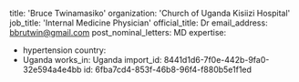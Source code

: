 title: 'Bruce Twinamasiko'
organization: 'Church of Uganda Kisiizi Hospital'
job_title: 'Internal Medicine Physician'
official_title: Dr
email_address: bbrutwin@gmail.com
post_nominal_letters: MD
expertise:
  - hypertension
country:
  - Uganda
works_in: Uganda
import_id: 8441d1d6-7f0e-442b-9fa0-32e594a4e4bb
id: 6fba7cd4-853f-46b8-96f4-f880b5e1f1ed
